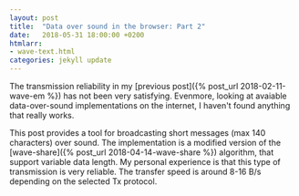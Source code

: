 ```yaml
---
layout: post
title:  "Data over sound in the browser: Part 2"
date:   2018-05-31 18:00:00 +0200
htmlarr:
- wave-text.html
categories: jekyll update
---
```


The transmission reliability in my [previous post]({% post_url 2018-02-11-wave-em %}) has not been very satisfying.
Evenmore, looking at avaiable data-over-sound implementations on the internet, I haven't found anything that really
works.

This post provides a tool for broadcasting short messages (max 140 characters) over sound. The implementation is a
modified version of the [wave-share]({% post_url 2018-04-14-wave-share %}) algorithm, that support variable data length.
My personal experience is that this type of transmission is very reliable. The transfer speed is around 8-16 B/s
depending on the selected Tx protocol.
